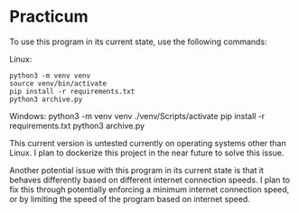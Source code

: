 # Practicum

To use this program in its current state, use the following commands:

Linux:
```
python3 -m venv venv
source venv/bin/activate
pip install -r requirements.txt
python3 archive.py
```

Windows:
python3 -m venv venv
./venv/Scripts/activate
pip install -r requirements.txt
python3 archive.py

This current version is untested currently on operating systems other than Linux. I plan to dockerize
this project in the near future to solve this issue.

Another potential issue with this program in its current state is that it behaves differently
based on different internet connection speeds. I plan to fix this through potentially enforcing a
minimum internet connection speed, or by limiting the speed of the program based on internet speed.
